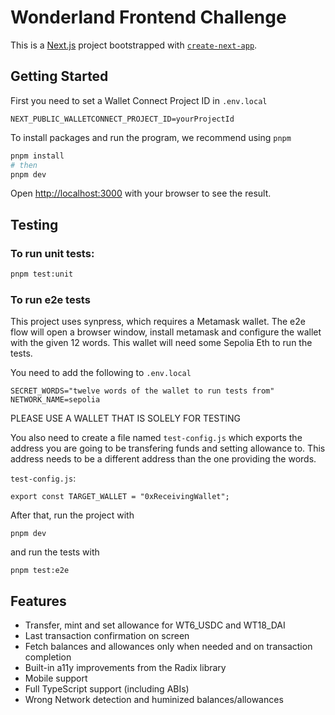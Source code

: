 # Wonderland Frontend Challenge

This is a [Next.js](https://nextjs.org/) project bootstrapped with [`create-next-app`](https://github.com/vercel/next.js/tree/canary/packages/create-next-app).

## Getting Started

First you need to set a Wallet Connect Project ID in `.env.local`

```
NEXT_PUBLIC_WALLETCONNECT_PROJECT_ID=yourProjectId
```

To install packages and run the program, we recommend using `pnpm`

```bash
pnpm install
# then
pnpm dev
```

Open [http://localhost:3000](http://localhost:3000) with your browser to see the result.

## Testing

### To run unit tests:

```bash
pnpm test:unit
```

### To run e2e tests

This project uses synpress, which requires a Metamask wallet. The e2e flow will open a browser window, install metamask and configure the wallet with the given 12 words. This wallet will need some Sepolia Eth to run the tests.

You need to add the following to `.env.local`

```
SECRET_WORDS="twelve words of the wallet to run tests from"
NETWORK_NAME=sepolia
```

PLEASE USE A WALLET THAT IS SOLELY FOR TESTING

You also need to create a file named `test-config.js` which exports the address you are going to be transfering funds and setting allowance to. This address needs to be a different address than the one providing the words.

`test-config.js`:

```
export const TARGET_WALLET = "0xReceivingWallet";
```

After that, run the project with

```
pnpm dev
```

and run the tests with

```
pnpm test:e2e
```

## Features

- Transfer, mint and set allowance for WT6_USDC and WT18_DAI
- Last transaction confirmation on screen
- Fetch balances and allowances only when needed and on transaction completion
- Built-in a11y improvements from the Radix library
- Mobile support
- Full TypeScript support (including ABIs)
- Wrong Network detection and huminized balances/allowances
